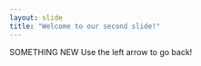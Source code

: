 ```yaml
---
layout: slide
title: "Welcome to our second slide!"
---
```

SOMETHING NEW 
Use the left arrow to go back!
